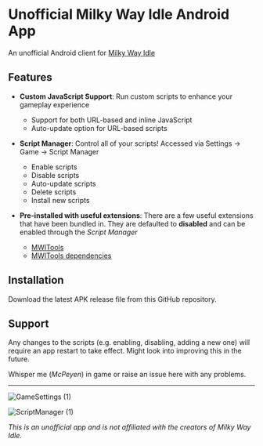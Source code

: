 # Unofficial Milky Way Idle Android App

An unofficial Android client for [Milky Way Idle](https://www.milkywayidle.com/)

## Features

- **Custom JavaScript Support**: Run custom scripts to enhance your gameplay experience
  - Support for both URL-based and inline JavaScript
  - Auto-update option for URL-based scripts  
 
- **Script Manager**: Control all of your scripts! Accessed via Settings → Game → Script Manager
  - Enable scripts
  - Disable scripts
  - Auto-update scripts
  - Delete scripts
  - Install new scripts

- **Pre-installed with useful extensions**: There are a few useful extensions that have been bundled in. They are defaulted to **disabled** and can be enabled through the *Script Manager*
  - [MWITools](https://greasyfork.org/en/scripts/494467-mwitools)
  - [MWITools dependencies](https://raw.githubusercontent.com/YangLeda/Userscripts-For-MilkyWayIdle/refs/heads/main/MWITools%20addon%20for%20Steam%20version.js)

## Installation

Download the latest APK release file from this GitHub repository.

## Support
Any changes to the scripts (e.g. enabling, disabling, adding a new one) will require an app restart to take effect. Might look into improving this in the future.

Whisper me (*McPeyen*) in game or raise an issue here with any problems.

---

![GameSettings (1)](https://github.com/user-attachments/assets/94dd9d3c-d39c-46cb-8b07-807eb5a23a0c)

![ScriptManager (1)](https://github.com/user-attachments/assets/56386450-78c4-4fc9-abe1-60ef681ce60e)

*This is an unofficial app and is not affiliated with the creators of Milky Way Idle.*
